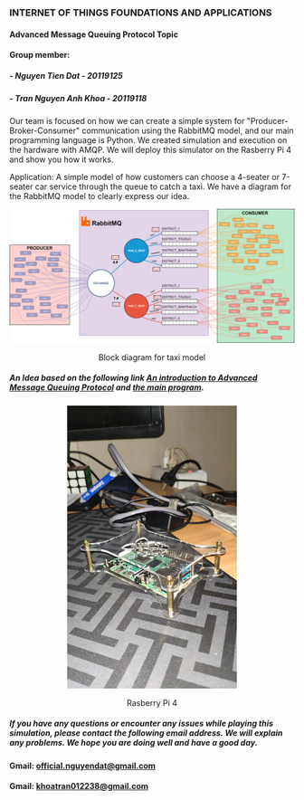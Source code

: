 ### INTERNET OF THINGS FOUNDATIONS AND APPLICATIONS
#### Advanced Message Queuing Protocol Topic
#### Group member: 
##### - Nguyen Tien Dat - 20119125
##### - Tran Nguyen Anh Khoa - 20119118

Our team is focused on how we can create a simple system for "Producer-Broker-Consumer" communication using the RabbitMQ model, and our main programming language is Python. We created simulation and execution on the hardware with AMQP. We will deploy this simulator on the Rasberry Pi 4 and show you how it works.

Application: A simple model of how customers can choose a 4-seater or 7-seater car service through the queue to catch a taxi. We have a diagram for the RabbitMQ model to clearly express our idea. 

<p align="center"><img src="Design/Diagram/RabbitMQ_Diagram.drawio.png" /></p>
<p align="center">Block diagram for taxi model</p>

##### An Idea based on the following link [An introduction to Advanced Message Queuing Protocol](https://medium.com/free-code-camp/rabbitmq-9e8f78194993) and [the main program](https://www.youtube.com/watch?v=o8eU5WiO8fw&list=PLJok6MNBwp_F-atjd6ylnzQK77Ag6YtLt&index=4).
<p align="center"><img src="Design/Picture/Rasberry%20Pi%204.png"width="300" height="500" /></p>
<p align="center">Rasberry Pi 4</p>

##### If you have any questions or encounter any issues while playing this simulation, please contact the following email address. We will explain any problems. We hope you are doing well and have a good day.
#### Gmail: official.nguyendat@gmail.com
#### Gmail: khoatran012238@gmail.com